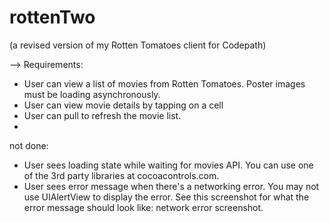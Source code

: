 rottenTwo
=========
(a revised version of my Rotten Tomatoes client for Codepath)

--> Requirements:

* User can view a list of movies from Rotten Tomatoes. Poster images must be loading asynchronously.
* User can view movie details by tapping on a cell
* User can pull to refresh the movie list.
* 
not done:
* User sees loading state while waiting for movies API. You can use one of the 3rd party libraries at cocoacontrols.com.
* User sees error message when there's a networking error. You may not use UIAlertView to display the error. See this screenshot for what the error message should look like: network error screenshot.
